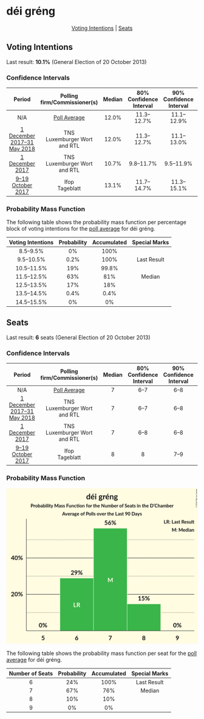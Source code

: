 # déi gréng

<p align="center"><a href="#voting-intentions">Voting Intentions</a> | <a href="#seats">Seats</a></p>

## Voting Intentions

Last result: **10.1%** (General Election of 20 October 2013)

### Confidence Intervals

| Period     | Polling firm/Commissioner(s) | Median | 80% Confidence Interval | 90% Confidence Interval | 95% Confidence Interval | 99% Confidence Interval |
|:----------:|:----------------:|:-----------:|:-----------------------:|:-----------------------:|:-----------------------:|:-----------------------:|
| N/A | [Poll Average](average.html) | 12.0% | 11.3–12.7% | 11.1–12.9% | 11.0–13.1% | 10.7–13.5% |
| [1 December 2017–31 May 2018](2018-05-31-TNS.html) | TNS <br> Luxemburger Wort and RTL | 12.0% | 11.3–12.7% | 11.1–13.0% | 11.0–13.1% | 10.7–13.5% |
| [1 December 2017](2017-12-01-TNS.html) | TNS <br> Luxemburger Wort and RTL | 10.7% | 9.8–11.7% | 9.5–11.9% | 9.3–12.2% | 8.9–12.7% |
| [9–19 October 2017](2017-10-19-Ifop.html) | Ifop <br> Tageblatt | 13.1% | 11.7–14.7% | 11.3–15.1% | 10.9–15.5% | 10.3–16.3% |

### Probability Mass Function

The following table shows the probability mass function per percentage block of voting intentions for the [poll average](average.html) for déi gréng.

| Voting Intentions | Probability | Accumulated | Special Marks |
|:-----------------:|:-----------:|:-----------:|:-------------:|
| 8.5–9.5% | 0% | 100% |  |
| 9.5–10.5% | 0.2% | 100% | Last Result |
| 10.5–11.5% | 19% | 99.8% |  |
| 11.5–12.5% | 63% | 81% | Median |
| 12.5–13.5% | 17% | 18% |  |
| 13.5–14.5% | 0.4% | 0.4% |  |
| 14.5–15.5% | 0% | 0% |  |


## Seats

Last result: **6** seats (General Election of 20 October 2013)

### Confidence Intervals

| Period     | Polling firm/Commissioner(s) | Median | 80% Confidence Interval | 90% Confidence Interval | 95% Confidence Interval | 99% Confidence Interval |
|:----------:|:----------------:|:------:|:-----------------------:|:-----------------------:|:-----------------------:|:-----------------------:|
| N/A | [Poll Average](average.html) | 7 | 6–7 | 6–8 | 6–8 | 6–8 |
| [1 December 2017–31 May 2018](2018-05-31-TNS.html) | TNS <br> Luxemburger Wort and RTL | 7 | 6–7 | 6–8 | 6–8 | 6–8 |
| [1 December 2017](2017-12-01-TNS.html) | TNS <br> Luxemburger Wort and RTL | 7 | 6–8 | 6–8 | 6–8 | 6–8 |
| [9–19 October 2017](2017-10-19-Ifop.html) | Ifop <br> Tageblatt | 8 | 8 | 7–9 | 6–9 | 6–11 |

### Probability Mass Function

![Graph with seats probability mass function not yet produced](average-seats-pmf-déigréng.png "Seats Probability Mass Function")

The following table shows the probability mass function per seat for the [poll average](average.html) for déi gréng.

| Number of Seats | Probability | Accumulated | Special Marks |
|:---------------:|:-----------:|:-----------:|:-------------:|
| 6 | 24% | 100% | Last Result |
| 7 | 67% | 76% | Median |
| 8 | 10% | 10% |  |
| 9 | 0% | 0% |  |


